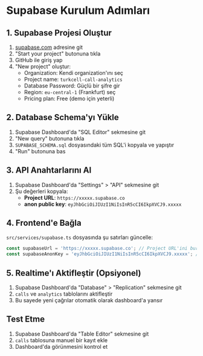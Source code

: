 # Supabase Kurulum Adımları

## 1. Supabase Projesi Oluştur

1. [supabase.com](https://supabase.com) adresine git
2. "Start your project" butonuna tıkla
3. GitHub ile giriş yap
4. "New project" oluştur:
   - Organization: Kendi organization'ını seç
   - Project name: `turkcell-call-analytics`
   - Database Password: Güçlü bir şifre gir
   - Region: `eu-central-1` (Frankfurt) seç
   - Pricing plan: Free (demo için yeterli)

## 2. Database Schema'yı Yükle

1. Supabase Dashboard'da "SQL Editor" sekmesine git
2. "New query" butonuna tıkla
3. `SUPABASE_SCHEMA.sql` dosyasındaki tüm SQL'i kopyala ve yapıştır
4. "Run" butonuna bas

## 3. API Anahtarlarını Al

1. Supabase Dashboard'da "Settings" > "API" sekmesine git
2. Şu değerleri kopyala:
   - **Project URL**: `https://xxxxx.supabase.co`
   - **anon public key**: `eyJhbGciOiJIUzI1NiIsInR5cCI6IkpXVCJ9.xxxxx`

## 4. Frontend'e Bağla

`src/services/supabase.ts` dosyasında şu satırları güncelle:

```typescript
const supabaseUrl = 'https://xxxxx.supabase.co'; // Project URL'ini buraya yapıştır
const supabaseAnonKey = 'eyJhbGciOiJIUzI1NiIsInR5cCI6IkpXVCJ9.xxxxx'; // Anon key'i buraya yapıştır
```

## 5. Realtime'ı Aktifleştir (Opsiyonel)

1. Supabase Dashboard'da "Database" > "Replication" sekmesine git
2. `calls` ve `analytics` tablolarını aktifleştir
3. Bu sayede yeni çağrılar otomatik olarak dashboard'a yansır

## Test Etme

1. Supabase Dashboard'da "Table Editor" sekmesine git
2. `calls` tablosuna manuel bir kayıt ekle
3. Dashboard'da görünmesini kontrol et